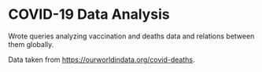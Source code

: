# COVID-19 Data Analysis

Wrote queries analyzing vaccination and deaths data and relations between them globally.

Data taken from https://ourworldindata.org/covid-deaths.
